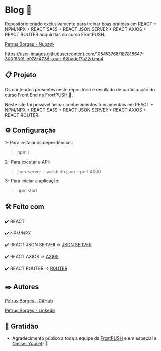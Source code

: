 # Blog 🤘

Repositório criado exclusivamente para treinar boas práticas em REACT + NPM/NPX + REACT SASS + REACT JSON SERVER + REACT AXIOS + REACT ROUTER adquiridas no curso FrontPUSH.

[Petrus Borges - Nubank](https://nubank-gilt.vercel.app)

https://user-images.githubusercontent.com/105453766/187816647-300f53f9-e978-4738-acac-52badcf7a22d.mp4

## 📋 Projeto

Os conteúdos presentes neste repositório é resultado de participação do curso Front End na [FrontPUSH](https://frontpush.com.br) 🤘.

Neste site foi possível treinar conhecimentos fundamentais em REACT + NPM/NPX + REACT SASS + REACT JSON SERVER + REACT AXIOS + REACT ROUTER.

## ⚙ Configuração

1- Para instalar as dependências:

> npm i

2- Para excutar a API:

> json-server --watch db.json --port 4000

3- Para iniciar a aplicação:

> npm start

## 🛠️ Feito com

✔️ REACT

✔️ NPM/NPX

✔️ REACT JSON SERVER => [JSON SERVER](https://github.com/typicode/json-server)

✔️ REACT AXIOS => [AXIOS](https://github.com/axios/axios)

✔️ REACT ROUTER => [ROUTER](https://github.com/remix-run/react-router)

## ✒️ Autores

[Petrus Borges - GitHub](https://github.com/PetrusBorges)

[Petrus Borges - Linkedin](https://www.linkedin.com/in/petrusborgesmachado/)

## 🎁 Gratidão

- Agradecimento público a toda a equipe da [FrontPUSH](https://frontpush.com.br) e em especial a [Násser Yousef](https://www.linkedin.com/in/násser-yousef-ali-1742101a5/)! 🤘
